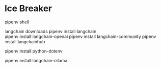 # Ice Breaker
pipenv shell 

langchain downloads
pipenv install langchain    
pipenv install langchain-openai 
pipenv install langchain-community
pipenv install langchainhub
   
pipenv install python-dotenv

pipenv install langchain-ollama
